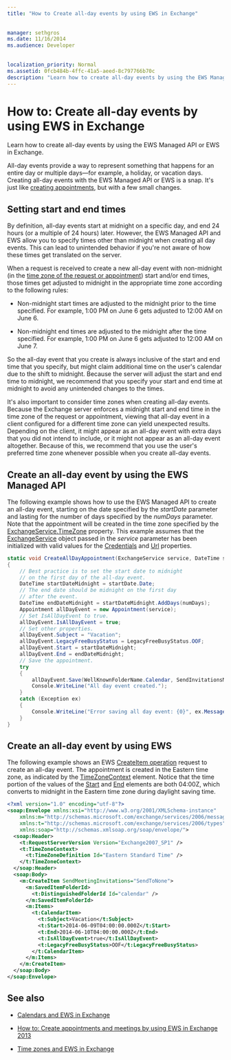 ```yaml
---
title: "How to Create all-day events by using EWS in Exchange"
 
 
manager: sethgros
ms.date: 11/16/2014
ms.audience: Developer
 
 
localization_priority: Normal
ms.assetid: 0fcb484b-4ffc-41a5-aeed-8c797766b70c
description: "Learn how to create all-day events by using the EWS Managed API or EWS in Exchange."
---
```


# How to: Create all-day events by using EWS in Exchange

Learn how to create all-day events by using the EWS Managed API or EWS in Exchange.
  
All-day events provide a way to represent something that happens for an entire day or multiple days—for example, a holiday, or vacation days. Creating all-day events with the EWS Managed API or EWS is a snap. It's just like [creating appointments](how-to-create-appointments-and-meetings-by-using-ews-in-exchange-2013.md), but with a few small changes.
  
## Setting start and end times

By definition, all-day events start at midnight on a specific day, and end 24 hours (or a multiple of 24 hours) later. However, the EWS Managed API and EWS allow you to specify times other than midnight when creating all day events. This can lead to unintended behavior if you're not aware of how these times get translated on the server.
  
When a request is received to create a new all-day event with non-midnight (in the [time zone of the request or appointment](time-zones-and-ews-in-exchange.md)) start and/or end times, those times get adjusted to midnight in the appropriate time zone according to the following rules:
  
- Non-midnight start times are adjusted to the midnight prior to the time specified. For example, 1:00 PM on June 6 gets adjusted to 12:00 AM on June 6.
    
- Non-midnight end times are adjusted to the midnight after the time specified. For example, 1:00 PM on June 6 gets adjusted to 12:00 AM on June 7.
    
So the all-day event that you create is always inclusive of the start and end time that you specify, but might claim additional time on the user's calendar due to the shift to midnight. Because the server will adjust the start and end time to midnight, we recommend that you specify your start and end time at midnight to avoid any unintended changes to the times.
  
It's also important to consider time zones when creating all-day events. Because the Exchange server enforces a midnight start and end time in the time zone of the request or appointment, viewing that all-day event in a client configured for a different time zone can yield unexpected results. Depending on the client, it might appear as an all-day event with extra days that you did not intend to include, or it might not appear as an all-day event altogether. Because of this, we recommend that you use the user's preferred time zone whenever possible when you create all-day events.
  
## Create an all-day event by using the EWS Managed API

The following example shows how to use the EWS Managed API to create an all-day event, starting on the date specified by the  _startDate_ parameter and lasting for the number of days specified by the  _numDays_ parameter. Note that the appointment will be created in the time zone specified by the [ExchangeService.TimeZone](http://msdn.microsoft.com/en-us/library/microsoft.exchange.webservices.data.exchangeservice.timezone%28v=exchg.80%29.aspx) property. This example assumes that the [ExchangeService](http://msdn.microsoft.com/en-us/library/microsoft.exchange.webservices.data.exchangeservice%28v=exchg.80%29.aspx) object passed in the  _service_ parameter has been initialized with valid values for the [Credentials](http://msdn.microsoft.com/en-us/library/microsoft.exchange.webservices.data.exchangeservicebase.credentials%28v=exchg.80%29.aspx) and [Url](http://msdn.microsoft.com/en-us/library/microsoft.exchange.webservices.data.exchangeservice.url%28v=exchg.80%29.aspx) properties. 
  
```cs
static void CreateAllDayAppointment(ExchangeService service, DateTime startDate, int numDays)
{
    // Best practice is to set the start date to midnight
    // on the first day of the all-day event.
    DateTime startDateMidnight = startDate.Date;
    // The end date should be midnight on the first day
    // after the event.
    DateTime endDateMidnight = startDateMidnight.AddDays(numDays);
    Appointment allDayEvent = new Appointment(service);
    // Set IsAllDayEvent to true.
    allDayEvent.IsAllDayEvent = true;
    // Set other properties.
    allDayEvent.Subject = "Vacation";
    allDayEvent.LegacyFreeBusyStatus = LegacyFreeBusyStatus.OOF;
    allDayEvent.Start = startDateMidnight;
    allDayEvent.End = endDateMidnight;
    // Save the appointment.
    try
    {
        allDayEvent.Save(WellKnownFolderName.Calendar, SendInvitationsMode.SendToNone);
        Console.WriteLine("All day event created.");
    }
    catch (Exception ex)
    {
        Console.WriteLine("Error saving all day event: {0}", ex.Message);
    }
}
```

## Create an all-day event by using EWS

The following example shows an EWS [CreateItem operation](http://msdn.microsoft.com/library/78a52120-f1d0-4ed7-8748-436e554f75b6%28Office.15%29.aspx) request to create an all-day event. The appointment is created in the Eastern time zone, as indicated by the [TimeZoneContext](http://msdn.microsoft.com/library/573c462b-aa1d-4ba0-8852-e3f48b26873b%28Office.15%29.aspx) element. Notice that the time portion of the values of the [Start](http://msdn.microsoft.com/library/7cfe9979-c893-4f9b-b3a1-8f9e17515a4b%28Office.15%29.aspx) and [End](http://msdn.microsoft.com/library/72329821-32ff-495d-b6e5-fdc011003c2e%28Office.15%29.aspx) elements are both 04:00Z, which converts to midnight in the Eastern time zone during daylight saving time. 
  
```XML
<?xml version="1.0" encoding="utf-8"?>
<soap:Envelope xmlns:xsi="http://www.w3.org/2001/XMLSchema-instance" 
    xmlns:m="http://schemas.microsoft.com/exchange/services/2006/messages" 
    xmlns:t="http://schemas.microsoft.com/exchange/services/2006/types" 
    xmlns:soap="http://schemas.xmlsoap.org/soap/envelope/">
  <soap:Header>
    <t:RequestServerVersion Version="Exchange2007_SP1" />
    <t:TimeZoneContext>
      <t:TimeZoneDefinition Id="Eastern Standard Time" />
    </t:TimeZoneContext>
  </soap:Header>
  <soap:Body>
    <m:CreateItem SendMeetingInvitations="SendToNone">
      <m:SavedItemFolderId>
        <t:DistinguishedFolderId Id="calendar" />
      </m:SavedItemFolderId>
      <m:Items>
        <t:CalendarItem>
          <t:Subject>Vacation</t:Subject>
          <t:Start>2014-06-09T04:00:00.000Z</t:Start>
          <t:End>2014-06-10T04:00:00.000Z</t:End>
          <t:IsAllDayEvent>true</t:IsAllDayEvent>
          <t:LegacyFreeBusyStatus>OOF</t:LegacyFreeBusyStatus>
        </t:CalendarItem>
      </m:Items>
    </m:CreateItem>
  </soap:Body>
</soap:Envelope>
```

## See also
<a name="bk_addresources"> </a>

- [Calendars and EWS in Exchange](calendars-and-ews-in-exchange.md)
    
- [How to: Create appointments and meetings by using EWS in Exchange 2013](how-to-create-appointments-and-meetings-by-using-ews-in-exchange-2013.md)
    
- [Time zones and EWS in Exchange](time-zones-and-ews-in-exchange.md)
    

